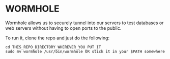WORMHOLE
========

Wormhole allows us to securely tunnel into our servers to test databases or web servers without having to open ports to the public.

To run it, clone the repo and just do the following:

```
cd THIS_REPO_DIRECTORY_WHEREVER_YOU_PUT_IT
sudo mv wormhole /usr/bin/wormhole OR stick it in your $PATH somewhere
```